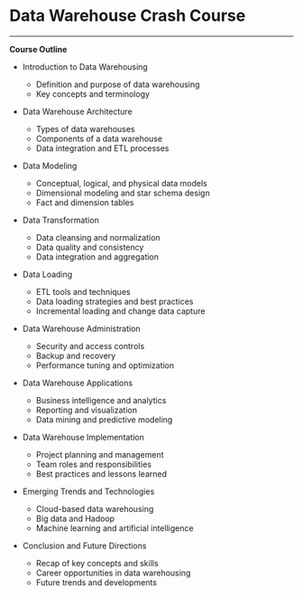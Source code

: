 # Data Warehouse Crash Course
***

**Course Outline**

-  Introduction to Data Warehousing
    - Definition and purpose of data warehousing
    - Key concepts and terminology
-  Data Warehouse Architecture
    - Types of data warehouses
    - Components of a data warehouse
    - Data integration and ETL processes

-  Data Modeling
    - Conceptual, logical, and physical data models
    - Dimensional modeling and star schema design
    - Fact and dimension tables

- Data Transformation
    - Data cleansing and normalization
    - Data quality and consistency
    - Data integration and aggregation

-  Data Loading
    - ETL tools and techniques
    - Data loading strategies and best practices
    - Incremental loading and change data capture

- Data Warehouse Administration
    - Security and access controls
    - Backup and recovery
    - Performance tuning and optimization

-  Data Warehouse Applications
    - Business intelligence and analytics
    - Reporting and visualization
    - Data mining and predictive modeling


- Data Warehouse Implementation
    - Project planning and management
    - Team roles and responsibilities
    - Best practices and lessons learned


-  Emerging Trends and Technologies
    - Cloud-based data warehousing
    - Big data and Hadoop
    - Machine learning and artificial intelligence


-  Conclusion and Future Directions
    - Recap of key concepts and skills
    - Career opportunities in data warehousing
    - Future trends and developments


